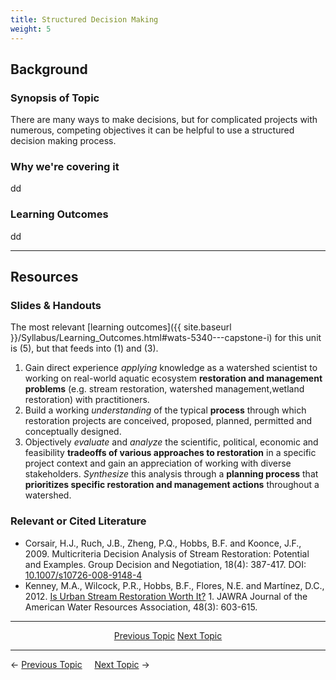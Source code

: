 ```yaml
---
title: Structured Decision Making
weight: 5
---
```


## Background

### Synopsis of Topic
There are many ways to make decisions, but for complicated projects with numerous, competing objectives it can be helpful to use a structured decision making process. 

### Why we're covering it
dd

### Learning Outcomes
dd

------
## Resources

### Slides & Handouts
The most relevant [learning outcomes]({{ site.baseurl }}/Syllabus/Learning_Outcomes.html#wats-5340---capstone-i) for this unit is (5), but that feeds into (1) and (3).

1. Gain direct experience *applying* knowledge as a watershed scientist to working on real-world aquatic ecosystem **restoration and management problems** (e.g. stream restoration, watershed management,wetland restoration) with practitioners. 
3. Build a working *understanding* of the typical **process** through which restoration projects are conceived, proposed, planned, permitted and conceptually designed. 
5. Objectively *evaluate* and *analyze* the scientific, political, economic and feasibility **tradeoffs of various approaches to restoration** in a specific project context and gain an appreciation of working with diverse stakeholders. *Synthesize* this analysis through a **planning process** that **prioritizes specific restoration and management actions** throughout a watershed.

### Relevant or Cited Literature

- Corsair, H.J., Ruch, J.B., Zheng, P.Q., Hobbs, B.F. and Koonce, J.F., 2009. Multicriteria Decision Analysis of Stream Restoration: Potential and Examples. Group Decision and Negotiation, 18(4): 387-417. DOI: [10.1007/s10726-008-9148-4](http://dx.doi.org/10.1007/s10726-008-9148-4)
- <a href="http://all-geo.org/jefferson/wp-content/uploads/2012/12/Kenney-2012-is-urban-restoration-worth-it.pdf " ><i class="fa fa-file-pdf-o" aria-hidden="true"></i></a> Kenney, M.A., Wilcock, P.R., Hobbs, B.F., Flores, N.E. and Martínez, D.C., 2012. [Is Urban Stream Restoration Worth It?](http://all-geo.org/jefferson/wp-content/uploads/2012/12/Kenney-2012-is-urban-restoration-worth-it.pdf) 1. JAWRA Journal of the American Water Resources Association, 48(3): 603-615.


-----
<div align="center">
	<a class="hollow button" href="{{ site/baseurl }}/Course_Topics/WATS_5340/Recovery_Potential"><i class="fa fa-arrow-circle-left" aria-hidden="true"></i> Previous Topic</a>
	<a class="hollow button" href="{{ site/baseurl }}/Course_Topics/WATS_5340/Permitting"> Next Topic <i class="fa fa-arrow-circle-right" aria-hidden="true"></i></a>  

</div>

----
← [Previous Topic](4_Management_Objectives)      &nbsp;&nbsp;&nbsp;          [Next Topic](6_Visioning) →